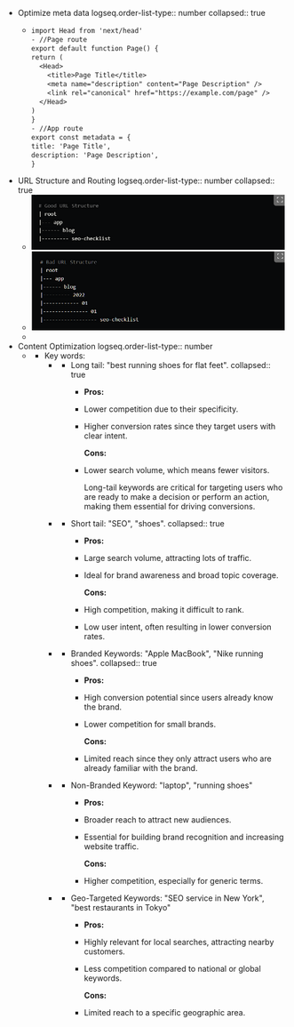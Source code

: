 - Optimize meta data
  logseq.order-list-type:: number
  collapsed:: true
	- ```
	  import Head from 'next/head'
	  - //Page route
	  export default function Page() {
	  return (
	    <Head>
	      <title>Page Title</title>
	      <meta name="description" content="Page Description" />
	      <link rel="canonical" href="https://example.com/page" />
	    </Head>
	  )
	  }
	  - //App route
	  export const metadata = {
	  title: 'Page Title',
	  description: 'Page Description',
	  }
	  ```
- URL Structure and Routing
  logseq.order-list-type:: number
  collapsed:: true
	- ![image.png](../assets/image_1740687112035_0.png)
	- ![image.png](../assets/image_1740687123948_0.png)
	-
- Content Optimization
  logseq.order-list-type:: number
	- + Key words:
		- - Long tail: "best running shoes for flat feet".
		  collapsed:: true
			- **Pros:**
			- Lower competition due to their specificity.
			- Higher conversion rates since they target users with clear intent.
			  
			  **Cons:**
			- Lower search volume, which means fewer visitors.
			  
			  Long-tail keywords are critical for targeting users who are ready to make a decision or perform an action, making them essential for driving conversions.
		- - Short tail: "SEO", "shoes".
		  collapsed:: true
			- **Pros:**
			- Large search volume, attracting lots of traffic.
			- Ideal for brand awareness and broad topic coverage.
			  
			  **Cons:**
			- High competition, making it difficult to rank.
			- Low user intent, often resulting in lower conversion rates.
		- - Branded Keywords: "Apple MacBook",  "Nike running shoes".
		  collapsed:: true
			- **Pros:**
			- High conversion potential since users already know the brand.
			- Lower competition for small brands.
			  
			  **Cons:**
			- Limited reach since they only attract users who are already familiar with the brand.
		- - Non-Branded Keyword: "laptop", "running shoes"
			- **Pros:**
			- Broader reach to attract new audiences.
			- Essential for building brand recognition and increasing website traffic.
			  
			  **Cons:**
			- Higher competition, especially for generic terms.
		- - Geo-Targeted Keywords: "SEO service in New York", "best restaurants in Tokyo"
			- **Pros:**
			- Highly relevant for local searches, attracting nearby customers.
			- Less competition compared to national or global keywords.
			  
			  **Cons:**
			- Limited reach to a specific geographic area.